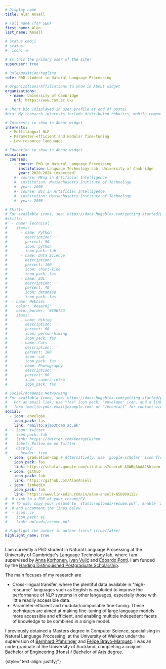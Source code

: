 ```yaml
---
# Display name
title: Alan Ansell

# Full name (for SEO)
first_name: Alan
last_name: Ansell

# Status emoji
# status:
#  icon: ☕️

# Is this the primary user of the site?
superuser: true

# Role/position/tagline
role: PhD student in Natural Language Processing

# Organizations/Affiliations to show in About widget
organizations:
  - name: University of Cambridge
    url: https://www.cam.ac.uk/

# Short bio (displayed in user profile at end of posts)
#bio: My research interests include distributed robotics, mobile computing and programmable matter.

# Interests to show in About widget
interests:
  - Multilingual NLP
  - Parameter-efficient and modular fine-tuning
  - Low-resource languages

# Education to show in About widget
education:
  courses:
    - course: PhD in Natural Language Processing
      institution: Language Technology Lab, University of Cambridge
      year: 2020-2024 (expected)
    #- course: MEng in Artificial Intelligence
    #  institution: Massachusetts Institute of Technology
    #  year: 2009
    #- course: BSc in Artificial Intelligence
    #  institution: Massachusetts Institute of Technology
    #  year: 2008

# Skills
# For available icons, see: https://docs.hugoblox.com/getting-started/page-builder/#icons
#skills:
#  - name: Technical
#    items:
#      - name: Python
#        description: ''
#        percent: 80
#        icon: python
#        icon_pack: fab
#      - name: Data Science
#        description: ''
#        percent: 100
#        icon: chart-line
#        icon_pack: fas
#      - name: SQL
#        description: ''
#        percent: 40
#        icon: database
#        icon_pack: fas
#  - name: Hobbies
#    color: '#eeac02'
#    color_border: '#f0bf23'
#    items:
#      - name: Hiking
#        description: ''
#        percent: 60
#        icon: person-hiking
#        icon_pack: fas
#      - name: Cats
#        description: ''
#        percent: 100
#        icon: cat
#        icon_pack: fas
#      - name: Photography
#        description: ''
#        percent: 80
#        icon: camera-retro
#        icon_pack: fas

# Social/Academic Networking
# For available icons, see: https://docs.hugoblox.com/getting-started/page-builder/#icons
#   For an email link, use "fas" icon pack, "envelope" icon, and a link in the
#   form "mailto:your-email@example.com" or "/#contact" for contact widget.
social:
  - icon: envelope
    icon_pack: fas
    link: 'mailto:aja63@cam.ac.uk'
#  - icon: twitter
#    icon_pack: fab
#    link: https://twitter.com/GeorgeCushen
#    label: Follow me on Twitter
#    display:
#      header: true
  - icon: graduation-cap # Alternatively, use `google-scholar` icon from `ai` icon pack
    icon_pack: fas
    link: https://scholar.google.com/citations?user=K-AGWBgAAAAJ&hl=en
  - icon: github
    icon_pack: fab
    link: https://github.com/AlanAnsell
  - icon: linkedin
    icon_pack: fab
    link: https://www.linkedin.com/in/alan-ansell-658909112/
#  # Link to a PDF of your resume/CV.
#  # To use: copy your resume to `static/uploads/resume.pdf`, enable `ai` icons in `params.yaml`,
#  # and uncomment the lines below.
#  - icon: cv
#    icon_pack: ai
#    link: uploads/resume.pdf

# Highlight the author in author lists? (true/false)
highlight_name: true
---
```


I am currently a PhD student in Natural Language Processing at the University of Cambridge's Language Technology lab, where I am supervised by [Anna Korhonen](https://sites.google.com/site/annakorhonen/), [Ivan Vulić](https://sites.google.com/site/ivanvulic/) and [Edoardo Ponti](https://ducdauge.github.io/). I am funded by the [Harding Distinguished Postgraduate Scholarship](https://www.hardingscholars.fund.cam.ac.uk/).

The main focuses of my research are
 * Cross-lingual transfer, where the plentiful data available in "high-resource" languages such as English is exploited to improve the performance of NLP systems in other languages, especially those with little readily accessible data.
 * Parameter-efficient and modular/composable fine-tuning. These techniques are aimed at making fine-tuning of large language models more accessible and efficient, and enabling multiple indepedent facets of knowledge to be combined in a single model.

I previously obtained a Masters degree in Computer Science, specialising in Natural Language Processing, at the University of Waikato under the supervision of [Bernhard Pfahringer](https://www.cs.waikato.ac.nz/~bernhard/) and [Felipe Bravo-Marquez](https://felipebravom.com/). I was an undergraduate at the University of Auckland, completing a conjoint Bachelor of Engineering (Hons) / Bachelor of Arts degree.


{style="text-align: justify;"}
